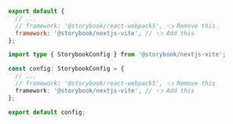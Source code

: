 ```js filename=".storybook/main.js" renderer="react" language="js"
export default {
  // ...
  // framework: '@storybook/react-webpack5', 👈 Remove this
  framework: '@storybook/nextjs-vite', // 👈 Add this
};
```

```ts filename=".storybook/main.ts" renderer="react" language="ts"
import type { StorybookConfig } from '@storybook/nextjs-vite';

const config: StorybookConfig = {
  // ...
  // framework: '@storybook/react-webpack5', 👈 Remove this
  framework: '@storybook/nextjs-vite', // 👈 Add this
};

export default config;
```
